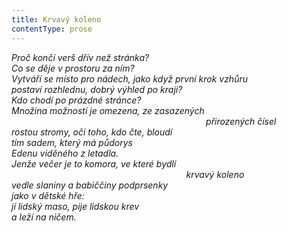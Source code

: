 ```yaml
---
title: Krvavý koleno
contentType: prose
---
```


_Proč končí verš dřív než stránka?  
Co se děje v prostoru za ním?  
Vytváří se místo pro nádech, jako když první krok vzhůru  
postaví rozhlednu, dobrý výhled po kraji?  
Kdo chodí po prázdné stránce?  
Množina možností je omezena, ze zasazených  
                                                                               přirozených čísel  
rostou stromy, oči toho, kdo čte, bloudí  
tím sadem, který má půdorys  
Edenu viděného z letadla.  
Jenže večer je to komora, ve které bydlí  
                                                                       krvavý koleno  
vedle slaniny a babiččiny podprsenky  
jako v dětské hře:  
jí lidský maso, pije lidskou krev  
a leží na ničem._
